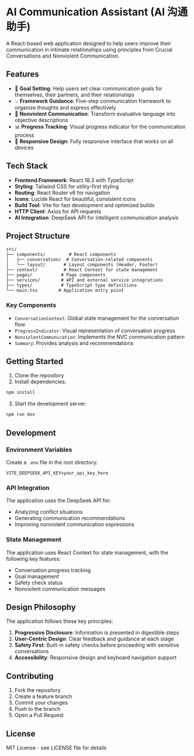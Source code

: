 # AI Communication Assistant (AI 沟通助手)

A React-based web application designed to help users improve their communication in intimate relationships using principles from Crucial Conversations and Nonviolent Communication.

## Features

- 🎯 **Goal Setting**: Help users set clear communication goals for themselves, their partners, and their relationships
- 💡 **Framework Guidance**: Five-step communication framework to organize thoughts and express effectively
- 🤝 **Nonviolent Communication**: Transform evaluative language into objective descriptions
- 📊 **Progress Tracking**: Visual progress indicator for the communication process
- 📱 **Responsive Design**: Fully responsive interface that works on all devices

## Tech Stack

- **Frontend Framework**: React 18.3 with TypeScript
- **Styling**: Tailwind CSS for utility-first styling
- **Routing**: React Router v6 for navigation
- **Icons**: Lucide React for beautiful, consistent icons
- **Build Tool**: Vite for fast development and optimized builds
- **HTTP Client**: Axios for API requests
- **AI Integration**: DeepSeek API for intelligent communication analysis

## Project Structure

```
src/
├── components/         # React components
│   ├── conversation/  # Conversation-related components
│   └── layout/       # Layout components (Header, Footer)
├── context/          # React Context for state management
├── pages/           # Page components
├── services/        # API and external service integrations
├── types/           # TypeScript type definitions
└── main.tsx        # Application entry point
```

### Key Components

- `ConversationContext`: Global state management for the conversation flow
- `ProgressIndicator`: Visual representation of conversation progress
- `NonviolentCommunication`: Implements the NVC communication pattern
- `Summary`: Provides analysis and recommendations

## Getting Started

1. Clone the repository
2. Install dependencies:
```bash
npm install
```
3. Start the development server:
```bash
npm run dev
```

## Development

### Environment Variables

Create a `.env` file in the root directory:

```env
VITE_DEEPSEEK_API_KEY=your_api_key_here
```

### API Integration

The application uses the DeepSeek API for:
- Analyzing conflict situations
- Generating communication recommendations
- Improving nonviolent communication expressions

### State Management

The application uses React Context for state management, with the following key features:
- Conversation progress tracking
- Goal management
- Safety check status
- Nonviolent communication messages

## Design Philosophy

The application follows these key principles:

1. **Progressive Disclosure**: Information is presented in digestible steps
2. **User-Centric Design**: Clear feedback and guidance at each stage
3. **Safety First**: Built-in safety checks before proceeding with sensitive conversations
4. **Accessibility**: Responsive design and keyboard navigation support

## Contributing

1. Fork the repository
2. Create a feature branch
3. Commit your changes
4. Push to the branch
5. Open a Pull Request

## License

MIT License - see LICENSE file for details